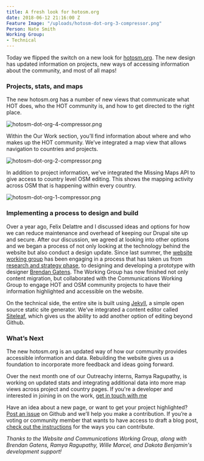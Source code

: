 ```yaml
---
title: A fresh look for hotosm.org
date: 2018-06-12 21:16:00 Z
Feature Image: "/uploads/hotosm-dot-org-3-compressor.png"
Person: Nate Smith
Working Group:
- Technical
---
```


Today we flipped the switch on a new look for [hotosm.org](https://www.hotosm.org/). The new design has updated information on projects, new ways of accessing information about the community, and most of all maps!

### Projects, stats, and maps

The new hotosm.org has a number of new views that communicate what HOT does, who the HOT community is, and how to get directed to the right place.

![hotosm-dot-org-4-compressor.png](/uploads/hotosm-dot-org-4-compressor.png)

Within the Our Work section, you’ll find information about where and who makes up the HOT community. We’ve integrated a map view that allows navigation to countries and projects.

![hotosm-dot-org-2-compressor.png](/uploads/hotosm-dot-org-2-compressor.png)

In addition to project information, we’ve integrated the Missing Maps API to give access to country level OSM editing. This shows the mapping activity across OSM that is happening within every country.

![hotosm-dot-org-1-compressor.png](/uploads/hotosm-dot-org-1-compressor.png)

### Implementing a process to design and build

Over a year ago, Felix Delattre and I discussed ideas and options for how we can reduce maintenance and overhead of keeping our Drupal site up and secure. After our discussion, we agreed at looking into other options and we began a process of not only looking at the technology behind the website but also conduct a design update. Since last summer, the [website working group](https://github.com/hotosm/design-strategy/wiki/Design-Strategy-Working-Group) has been engaging in a process that has taken us from [research and strategy phase](https://www.hotosm.org/updates/2017-08-09_making_hot%E2%80%99s_design_experience_sizzle), to designing and developing a prototype with designer [Brendan Gatens](http://brendangatens.com/). The Working Group has now finished not only content migration, but collaborated with the Communications Working Group to engage HOT and OSM community projects to have their information highlighted and accessible on the website.

On the technical side, the entire site is built using [Jekyll](https://jekyllrb.com/), a simple open source static site generator. We’ve integrated a content editor called [Siteleaf](https://www.siteleaf.com/), which gives us the ability to add another option of editing beyond Github.

### What’s Next

The new hotosm.org is an updated way of how our community provides accessible information and data. Rebuilding the website gives us a foundation to incorporate more feedback and ideas going forward.

Over the next month one of our Outreachy interns, Ramya Ragupathy, is working on updated stats and integrating additional data into more map views across project and country pages. If you're a developer and interested in joining in on the work, [get in touch with me](mailto:nate@hotosm.org)

Have an idea about a new page, or want to get your project highlighted? [Post an issue](https://github.com/hotosm/hotosm-website/issues) on Github and we’ll help you make a contribution. If you’re a voting or community member that wants to have access to draft a blog post, [check out the instructions](https://github.com/hotosm/hotosm-website/wiki/How-to-update-your-profile-or-draft-a-blog-post) for the ways you can contribute.

*Thanks to the Website and Communications Working Group, along with Brendan Gatens, Ramya Ragupathy, Wille Marcel, and Dakota Benjamin's development support!*